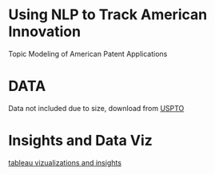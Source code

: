 # Using NLP to Track American Innovation
Topic Modeling of American Patent Applications

# DATA
Data not included due to size, download from [USPTO](https://www.uspto.gov/learning-and-resources/electronic-data-products/patent-assignment-dataset)

# Insights and Data Viz  
[tableau vizualizations and insights](https://public.tableau.com/profile/gabriel.giraldo.wingler#!/vizhome/us_patent_topics/us_tech_vs_other_patents_50_years)
